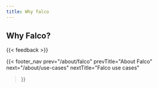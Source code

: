 ```yaml
---
title: Why falco
---
```


## Why Falco?

{{< feedback >}}

{{< footer_nav 
  prev="/about/falco"
  prevTitle="About Falco"
  next="/about/use-cases" 
  nextTitle="Falco use cases" 
>}}